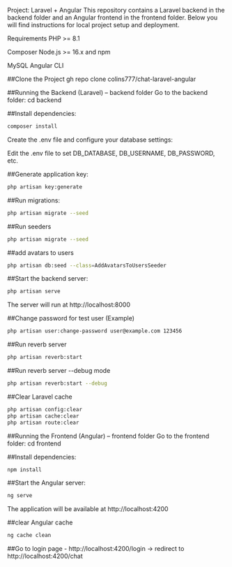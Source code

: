Project: Laravel + Angular
This repository contains a Laravel backend in the backend folder and an Angular frontend in the frontend folder. Below you will find instructions for local project setup and deployment.

Requirements
PHP >= 8.1

Composer
Node.js >= 16.x and npm

MySQL
Angular CLI

##Clone the Project
gh repo clone colins777/chat-laravel-angular



##Running the Backend (Laravel) – backend folder
Go to the backend folder:
cd backend

##Install dependencies:
```bash
composer install
```
Create the .env file and configure your database settings:

Edit the .env file to set DB_DATABASE, DB_USERNAME, DB_PASSWORD, etc.

##Generate application key:
```bash
php artisan key:generate
```

##Run migrations:
```bash
php artisan migrate --seed
```

##Run seeders
```bash
php artisan migrate --seed
```

##add avatars to users
```bash
php artisan db:seed --class=AddAvatarsToUsersSeeder
```

##Start the backend server:
```bash
php artisan serve
```
The server will run at http://localhost:8000


##Change password for test user (Example)
```bash
php artisan user:change-password user@example.com 123456
```

##Run reverb server
```bash
php artisan reverb:start 
```

##Run reverb server --debug mode
```bash
php artisan reverb:start --debug
```

##Clear Laravel cache
```bash
php artisan config:clear
php artisan cache:clear
php artisan route:clear
```

##Running the Frontend (Angular) – frontend folder
Go to the frontend folder: cd frontend

##Install dependencies:
```bash
npm install
```

##Start the Angular server:
```bash
ng serve
```
The application will be available at http://localhost:4200

##clear Angular cache
```bash
ng cache clean
```

##Go to login page - http://localhost:4200/login -> redirect to http://localhost:4200/chat

